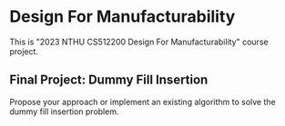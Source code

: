 # Design For Manufacturability
This is "2023 NTHU CS512200 Design For Manufacturability" course project.

## Final Project: Dummy Fill Insertion
Propose your approach or implement an existing algorithm to solve the dummy fill insertion problem.
